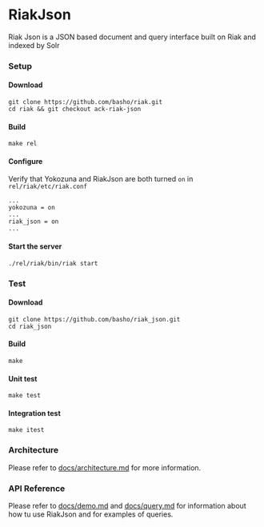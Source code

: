 # RiakJson

Riak Json is a JSON based document and query interface built on Riak and indexed by Solr

### Setup

#### Download

```
git clone https://github.com/basho/riak.git
cd riak && git checkout ack-riak-json
```

#### Build

```
make rel
```

#### Configure

Verify that Yokozuna and RiakJson are both turned `on` in `rel/riak/etc/riak.conf`

```
...
yokozuna = on
...
riak_json = on
...
```

#### Start the server

```
./rel/riak/bin/riak start
```

### Test

#### Download

```
git clone https://github.com/basho/riak_json.git
cd riak_json
```

#### Build

```
make
```

#### Unit test

```
make test
```

#### Integration test

```
make itest
```

### Architecture

Please refer to [docs/architecture.md](https://github.com/basho/riak_json/blob/master/docs/architecture.md) for more information.

### API Reference

Please refer to [docs/demo.md](https://github.com/basho/riak_json/blob/master/docs/demo.md) and [docs/query.md](https://github.com/basho/riak_json/blob/master/docs/query.md) for information about how tu use RiakJson and for examples of queries.

